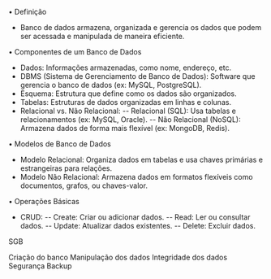 • Definição
  - Banco de dados armazena, organizada e gerencia os dados que podem ser acessada e manipulada de maneira eficiente.

• Componentes de um Banco de Dados
  - Dados: Informações armazenadas, como nome, endereço, etc.
  - DBMS (Sistema de Gerenciamento de Banco de Dados): Software que gerencia o banco de dados (ex: MySQL, PostgreSQL).
  - Esquema: Estrutura que define como os dados são organizados.
  - Tabelas: Estruturas de dados organizadas em linhas e colunas.
  - Relacional vs. Não Relacional:
    -- Relacional (SQL): Usa tabelas e relacionamentos (ex: MySQL, Oracle).
    -- Não Relacional (NoSQL): Armazena dados de forma mais flexível (ex: MongoDB, Redis).

• Modelos de Banco de Dados
  - Modelo Relacional: Organiza dados em tabelas e usa chaves primárias e estrangeiras para relações.
  - Modelo Não Relacional: Armazena dados em formatos flexíveis como documentos, grafos, ou chaves-valor.

• Operações Básicas
  - CRUD:
    -- Create: Criar ou adicionar dados.
    -- Read: Ler ou consultar dados.
    -- Update: Atualizar dados existentes.
    -- Delete: Excluir dados.

SGB

Criação do banco
Manipulação dos dados
Integridade dos dados
Segurança
Backup
